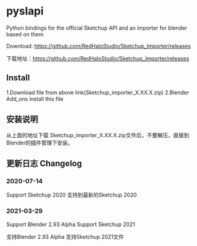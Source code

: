 # pyslapi
Python bindings for the official Sketchup API and an importer for blender based on them


Download: https://github.com/RedHaloStudio/Sketchup_Importer/releases

下载地址：https://github.com/RedHaloStudio/Sketchup_Importer/releases

## Install

1.Download file from above link(Sketchup_importer_X.XX.X.zip) 
2.Blender Add_ons install this file

## 安装说明

从上面的地址下载 Sketchup_importer_X.XX.X.zip文件后，不要解压，直接到Blender的插件管理下安装。

## 更新日志 Changelog

### 2020-07-14
Support Sketchup 2020
支持到最新的Sketchup 2020

### 2021-03-29
Support Blender 2.93 Alpha
Support Sketchup 2021

支持Blender 2.93 Alpha
支持Sketchup 2021文件
